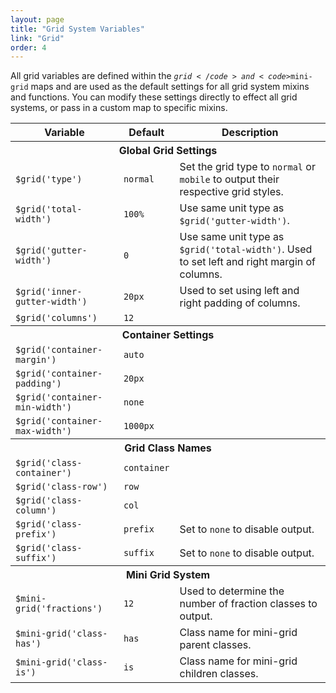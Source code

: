 ```yaml
---
layout: page
title: "Grid System Variables"
link: "Grid"
order: 4
---
```


All grid variables are defined within the <code>$grid</code> and <code>$mini-grid</code> maps and are used as the default settings for all grid system mixins and functions. You can modify these settings directly to effect all grid systems, or pass in a custom map to specific mixins.

<table class="table table-docs">
  <tr>
    <th>Variable</th>
    <th>Default</th>
    <th>Description</th>
  </tr>

  <tr>
    <th colspan="3">Global Grid Settings</th>
  </tr>
  <tr>
    <td><code>$grid('type')</code></td>
    <td><code>normal</code></td>
    <td>Set the grid type to <code>normal</code> or <code>mobile</code> to output their respective grid styles.</td>
  </tr>
  <tr>
    <td><code>$grid('total-width')</code></td>
    <td><code>100%</code></td>
    <td>Use same unit type as <code>$grid('gutter-width')</code>.</td>
  </tr>
  <tr>
    <td><code>$grid('gutter-width')</code></td>
    <td><code>0</code></td>
    <td>Use same unit type as <code>$grid('total-width')</code>. Used to set left and right margin of columns.</td>
  </tr>
  <tr>
    <td><code>$grid('inner-gutter-width')</code></td>
    <td><code>20px</code></td>
    <td>Used to set using left and right padding of columns.</td>
  </tr>
  <tr>
    <td><code>$grid('columns')</code></td>
    <td><code>12</code></td>
    <td></td>
  </tr>

  <tr>
    <th colspan="3">Container Settings</th>
  </tr>
  <tr>
    <td><code>$grid('container-margin')</code></td>
    <td><code>auto</code></td>
    <td></td>
  </tr>
  <tr>
    <td><code>$grid('container-padding')</code></td>
    <td><code>20px</code></td>
    <td></td>
  </tr>
  <tr>
    <td><code>$grid('container-min-width')</code></td>
    <td><code>none</code></td>
    <td></td>
  </tr>
  <tr>
    <td><code>$grid('container-max-width')</code></td>
    <td><code>1000px</code></td>
    <td></td>
  </tr>

  <tr>
    <th colspan="3">Grid Class Names</th>
  </tr>
  <tr>
    <td><code>$grid('class-container')</code></td>
    <td><code>container</code></td>
    <td></td>
  </tr>
  <tr>
    <td><code>$grid('class-row')</code></td>
    <td><code>row</code></td>
    <td></td>
  </tr>
  <tr>
    <td><code>$grid('class-column')</code></td>
    <td><code>col</code></td>
    <td></td>
  </tr>
  <tr>
    <td><code>$grid('class-prefix')</code></td>
    <td><code>prefix</code></td>
    <td>Set to <code>none</code> to disable output.</td>
  </tr>
  <tr>
    <td><code>$grid('class-suffix')</code></td>
    <td><code>suffix</code></td>
    <td>Set to <code>none</code> to disable output.</td>
  </tr>

  <tr>
    <th colspan="3">Mini Grid System</th>
  </tr>
  <tr>
    <td><code>$mini-grid('fractions')</code></td>
    <td><code>12</code></td>
    <td>Used to determine the number of fraction classes to output.</td>
  </tr>
  <tr>
    <td><code>$mini-grid('class-has')</code></td>
    <td><code>has</code></td>
    <td>Class name for mini-grid parent classes.</td>
  </tr>
  <tr>
    <td><code>$mini-grid('class-is')</code></td>
    <td><code>is</code></td>
    <td>Class name for mini-grid children classes.</td>
  </tr>
</table>
